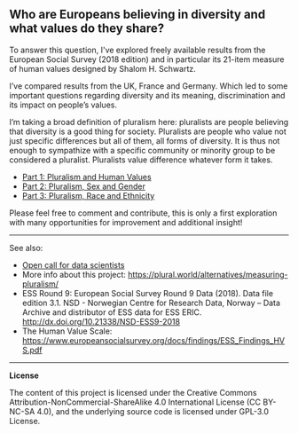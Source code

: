 ## Who are Europeans believing in diversity and what values do they share? 

To answer this question, I've explored freely available results from the European Social Survey (2018 edition) and in particular its 21-item measure of human values designed by Shalom H. Schwartz.

I’ve compared results from the UK, France and Germany. Which led to some important questions regarding diversity and its meaning, discrimination and its impact on people’s values.

I’m taking a broad definition of pluralism here: pluralists are people believing that diversity is a good thing for society. Pluralists are people who value not just specific differences but all of them, all forms of diversity. It is thus not enough to sympathize with a specific community or minority group to be considered a pluralist. Pluralists value difference whatever form it takes.

- [Part 1: Pluralism and Human Values](1_Pluralism_Human_Values.ipynb)
- [Part 2: Pluralism, Sex and Gender](2_Pluralism_Sex&Gender.ipynb)
- [Part 3: Pluralism, Race and Ethnicity](3_Pluralism_Race&Ethnicity.ipynb)

Please feel free to comment and contribute, this is only a first exploration with many opportunities for improvement and additional insight!

---
See also:
- [Open call for data scientists](https://github.com/bruchansky/pluralism)
- More info about this project: https://plural.world/alternatives/measuring-pluralism/
- ESS Round 9: European Social Survey Round 9 Data (2018). Data file edition 3.1. NSD - Norwegian Centre for Research Data, Norway – Data Archive and distributor of ESS data for ESS ERIC. http://dx.doi.org/10.21338/NSD-ESS9-2018
- The Human Value Scale: https://www.europeansocialsurvey.org/docs/findings/ESS_Findings_HVS.pdf

---
**License**

The content of this project is licensed under the Creative Commons Attribution-NonCommercial-ShareAlike 4.0 International License (CC BY-NC-SA 4.0), and the underlying source code is licensed under GPL-3.0 License.

